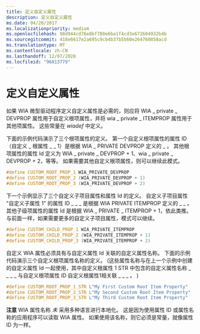 ```yaml
---
title: 定义自定义属性
description: 定义自定义属性
ms.date: 04/20/2017
ms.localizationpriority: medium
ms.openlocfilehash: 98d944cd76e8bf788e6ba1f4cd3e672604932b4b
ms.sourcegitcommit: 418e6617e2a695c9cb4b37b5b60e264760858acd
ms.translationtype: MT
ms.contentlocale: zh-CN
ms.lasthandoff: 12/07/2020
ms.locfileid: "96813779"
---
```

# <a name="defining-custom-properties"></a>定义自定义属性





如果 WIA 微型驱动程序定义自定义属性是必需的，则应将 WIA \_ private \_ DEVPROP 属性用于自定义根项属性，并将 wia \_ private \_ ITEMPROP 属性用于其他项属性。 这些常量在 *wiadef* 中定义。

下面的示例代码演示了三个根项属性的定义。 第一个自定义根项属性的属性 ID （自定义 \_ 根属性 \_ \_ 1）是根据 WIA \_ PRIVATE DEVPROP 定义的 \_ 。 其他根项属性的属性 Id 定义为 WIA \_ private \_ DEVPROP + 1、wia \_ private \_ DEVPROP + 2，等等。 如果需要其他自定义根项属性，则可以继续此模式。

```cpp
#define CUSTOM_ROOT_PROP_1 WIA_PRIVATE_DEVPROP
#define CUSTOM_ROOT_PROP_2 (WIA_PRIVATE_DEVPROP + 1) 
#define CUSTOM_ROOT_PROP_3 (WIA_PRIVATE_DEVPROP + 2) 
```

下一个示例显示了三个自定义子项目属性和属性 Id 的定义。 自定义子项目属性 "自定义子属性 1" 的属性 ID \_ \_ \_ 是根据 WIA PRIVATE ITEMPROP 定义的 \_ \_ 。 其他子级项属性的属性 Id 是根据 WIA \_ PRIVATE \_ ITEMPROP + 1，依此类推。 与前面一样，如果需要更多的自定义子项目属性，模式可以继续。

```cpp
#define CUSTOM_CHILD_PROP_1 WIA_PRIVATE_ITEMPROP
#define CUSTOM_CHILD_PROP_2 (WIA_PRIVATE_ITEMPROP + 1) 
#define CUSTOM_CHILD_PROP_3 (WIA_PRIVATE_ITEMPROP + 2)
```

自定义 WIA 属性必须具有与自定义属性 Id 关联的自定义属性名称。 下面的示例代码演示三个自定义根项属性名称的定义。  (这些属性名称与在上一个示例中创建的自定义属性 Id 一起使用，其中自定义根属性 1 STR 中包含的自定义属性名称 \_ \_ \_ \_ 与自定义根项属性 ID 自定义根属性1相关联 \_ \_ \_ 。 ) 

```cpp
#define CUSTOM_ROOT_PROP_1_STR L"My First Custom Root Item Property"
#define CUSTOM_ROOT_PROP_2_STR L"My Second Custom Root Item Property"
#define CUSTOM_ROOT_PROP_3_STR L"My Third Custom Root Item Property"
```

**注意**   WIA 属性名称 *未* 采用多种语言进行本地化。 这是因为使用属性 ID 或属性名称的应用程序可以读取 WIA 属性。 如果使用该名称，则它必须是常量，就像属性 ID 为一样。
